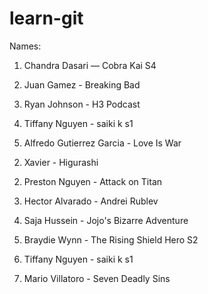 # learn-git

Names:

1) Chandra Dasari — Cobra Kai S4
2) Juan Gamez - Breaking Bad

2) Ryan Johnson - H3 Podcast
3) Tiffany Nguyen - saiki k s1

2) Alfredo Gutierrez Garcia - Love Is War 

2. Xavier - Higurashi

2) Preston Nguyen - Attack on Titan

2) Hector Alvarado - Andrei Rublev

2) Saja Hussein - Jojo's Bizarre Adventure

2) Braydie Wynn - The Rising Shield Hero S2

2) Tiffany Nguyen - saiki k s1

2) Mario Villatoro - Seven Deadly Sins